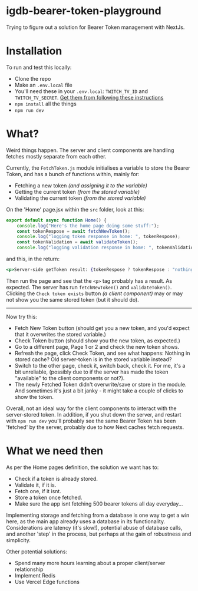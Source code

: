 # igdb-bearer-token-playground

Trying to figure out a solution for Bearer Token management with NextJs.

# Installation

To run and test this locally:

- Clone the repo
- Make an `.env.local` file
- You'll need these in your `.env.local`: `TWITCH_TV_ID` and `TWITCH_TV_SECRET`. [Get them from following these instructions](https://api-docs.igdb.com/#getting-started)
- `npm install` all the things
- `npm run dev`

# What?

Weird things happen.
The server and client components are handling fetches mostly separate from each other.

Currently, the `FetchToken.js` module initialises a variable to store the Bearer Token, and has a bunch of functions within, mainly for:

- Fetching a new token _(and assigning it to the variable)_
- Getting the current token _(from the stored variable)_
- Validating the current token _(from the stored variable)_

On the 'Home' page.jsx within the `src` folder, look at this:

```jsx
export default async function Home() {
    console.log("Here's the home page doing some stuff:");
    const tokenRespose = await fetchNewToken();
    console.log("logging token response in home: ", tokenRespose);
    const tokenValidation = await validateToken();
    console.log("logging validation response in home: ", tokenValidation);
```

and this, in the return:

```jsx
<p>Server-side getToken result: {tokenRespose ? tokenRespose : "nothing"}</p>
```

Then run the page and see that the `<p>` tag probably has a result. As expected. The server has run `fetchNewToken()` and `validateToken()`.
Clicking the `Check token exists` button _(a client component)_ may or may not show you the same stored token (but it should do).

---

Now try this:

- Fetch New Token button (should get you a new token, and you'd expect that it overwrites the stored variable.)
- Check Token button (should show you the new token, as expected.)
- Go to a different page, Page 1 or 2 and check the new token shows.
- Refresh the page, click Check Token, and see what happens: Nothing in stored cache? Old server-token is in the stored variable instead?
- Switch to the other page, check it, switch back, check it. For me, it's a bit unreliable, (possibly due to if the server has made the token "available" to the client components or not?).
- The newly Fetched Token didn't overwrite/save or store in the module. And sometimes it's just a bit janky - it might take a couple of clicks to show the token.

Overall, not an ideal way for the client components to interact with the server-stored token.
In addition, if you shut down the server, and restart with `npm run dev` you'll probably see the same Bearer Token has been 'fetched' by the server, probably due to how Next caches fetch requests.

# What we need then

As per the Home pages definition, the solution we want has to:

- Check if a token is already stored.
- Validate it, if it is.
- Fetch one, if it isnt.
- Store a token once fetched.
- Make sure the app isnt fetching 500 bearer tokens all day everyday...

Implementing storage and fetching from a database is one way to get a win here, as the main app already uses a database in its functionality.
Considerations are latency (it's slow!), potential abuse of database calls, and another 'step' in the process, but perhaps at the gain of robustness and simplicity.

Other potential solutions:

- Spend many more hours learning about a proper client/server relationship
- Implement Redis
- Use Vercel Edge functions
